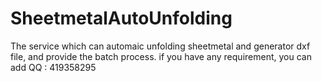 # SheetmetalAutoUnfolding
The service which can automaic unfolding sheetmetal and generator dxf file,  and provide the batch process.
if you have any requirement, you can add QQ : 419358295
